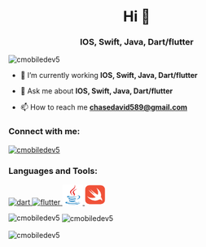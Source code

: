 <h1 align="center">Hi 👋 </h1>
<h3 align="center">IOS, Swift, Java, Dart/flutter</h3>

<p align="left"> <img src="https://komarev.com/ghpvc/?username=cmobiledev5&label=Profile%20views&color=0e75b6&style=flat" alt="cmobiledev5" /> </p>

- 🌱 I’m currently working **IOS, Swift, Java, Dart/flutter**

- 💬 Ask me about **IOS, Swift, Java, Dart/flutter**

- 📫 How to reach me **chasedavid589@gmail.com**

<h3 align="left">Connect with me:</h3>
<p align="left">
<a href="https://dev.to/cmobiledev5" target="blank"><img align="center" src="https://raw.githubusercontent.com/rahuldkjain/github-profile-readme-generator/master/src/images/icons/Social/devto.svg" alt="cmobiledev5" height="30" width="40" /></a>
</p>

<h3 align="left">Languages and Tools:</h3>
<p align="left"> <a href="https://dart.dev" target="_blank" rel="noreferrer"> <img src="https://www.vectorlogo.zone/logos/dartlang/dartlang-icon.svg" alt="dart" width="40" height="40"/> </a> <a href="https://flutter.dev" target="_blank" rel="noreferrer"> <img src="https://www.vectorlogo.zone/logos/flutterio/flutterio-icon.svg" alt="flutter" width="40" height="40"/> </a> <a href="https://www.java.com" target="_blank" rel="noreferrer"> <img src="https://raw.githubusercontent.com/devicons/devicon/master/icons/java/java-original.svg" alt="java" width="40" height="40"/> </a> <a href="https://developer.apple.com/swift/" target="_blank" rel="noreferrer"> <img src="https://raw.githubusercontent.com/devicons/devicon/master/icons/swift/swift-original.svg" alt="swift" width="40" height="40"/> </a> </p>

<p><img align="left" src="https://github-readme-stats.vercel.app/api/top-langs?username=cmobiledev5&show_icons=true&locale=en&layout=compact" alt="cmobiledev5" /></p>

<p>&nbsp;<img align="center" src="https://github-readme-stats.vercel.app/api?username=cmobiledev5&show_icons=true&locale=en" alt="cmobiledev5" /></p>

<p><img align="center" src="https://github-readme-streak-stats.herokuapp.com/?user=cmobiledev5&" alt="cmobiledev5" /></p>
